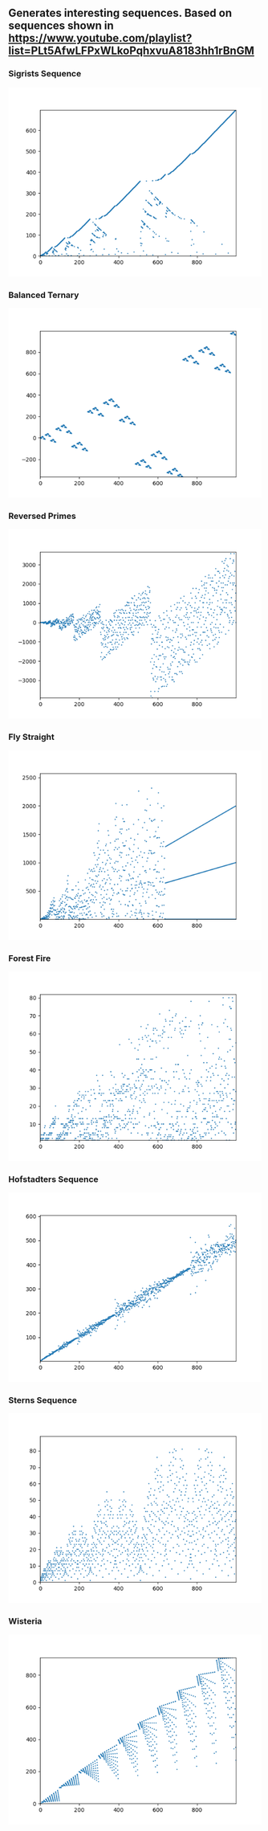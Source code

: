 ## Generates interesting sequences. Based on sequences shown in https://www.youtube.com/playlist?list=PLt5AfwLFPxWLkoPqhxvuA8183hh1rBnGM

### Sigrists Sequence 
![](./sigrist.png)

### Balanced Ternary 
![](./balanced_ternary.png)

### Reversed Primes 
![](./reversed_primes.png)

### Fly Straight 
![](./fly_straight_sequence.png)

### Forest Fire
![](./forest_fire.png)

### Hofstadters Sequence
![](./hofstadter.png)

### Sterns Sequence 
![](./stern.png)

### Wisteria 
![](./wisteria.png)
